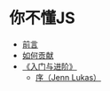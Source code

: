 # 你不懂JS

* [前言](preface.md)
* [如何贡献](CONTRIBUTING.md)
* [《入门与进阶》](up&going/README.md)
  * [序（Jenn Lukas）](up&going/foreword.md)

